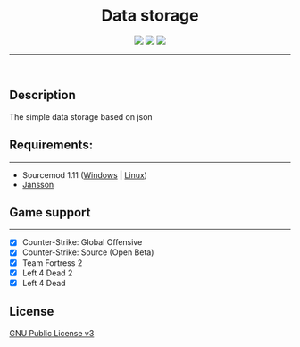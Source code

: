 <h1 align="center">Data storage</h1>
<p align="center">
    <img src="https://app.travis-ci.com/rej-clown/storage.svg?branch=main" />
    <a href="#requirements"><img src="https://img.shields.io/badge/sourcemod-v.1.11-blue" /></a>
    <a href="https://discord.gg/cFZ97Mzrjy" target="_blank"><img src="https://img.shields.io/discord/494942123548868609" /></a>
    <!-- <img src="https://img.shields.io/github/downloads/rej-clown/storage/total" /> -->
</p>

___
<br>

## Description
The simple data storage based on json

## Requirements:
-------------
- Sourcemod 1.11 ([Windows](http://sourcemod.net/latest.php?os=windows&version=1.11) | [Linux](http://sourcemod.net/latest.php?os=linux&version=1.11))
- [Jansson](https://github.com/rej-clown/sm-jansson/releases)

## Game support
---------
- [x] Counter-Strike: Global Offensive
- [x] Counter-Strike: Source (Open Beta)
- [x] Team Fortress 2
- [x] Left 4 Dead 2
- [x] Left 4 Dead

## License
[GNU Public License v3](https://github.com/rej-clown/storage/blob/main/LICENSE)
